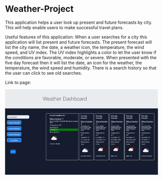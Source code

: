 # Weather-Project

This application helps a user look up present and future forecasts by city. This will help enable users to make successful travel plans.

Useful features of this application:
When a user searches for a city this application will list present and future forecasts.
The present forecast will list the city name, the date, a weather icon, the temperature, the wind speed, and UV index. 
The UV index highlights a color to let the user know if the conditions are favorable, moderate, or severe. 
When presented with the five day forecast then it will list the date, an icon for the weather, the temperature, the wind speed and humidity. 
There is a search history so that the user can click to see old searches. 

Link to page:

![image](/assets/Screenshot.png)
